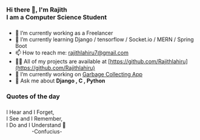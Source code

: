 #### <h3>Hi there 👋, I'm Rajith <br> I am a Computer Science Student<h3>
- 🔭 I’m currently working as a Freelancer 
- 🌱 I’m currently learning  Django / tensorflow / Socket.io / MERN / Spring Boot
- 📫 How to reach me: rajithlahiru7@gmail.com 
- 👨‍💻 All of my projects are available at [https://github.com/Rajithlahiru](https://github.com/Rajithlahiru)  
- 🔭 I’m currently working on [Garbage Collecting App](https://github.com/Rajithlahiru/Garbage_App.git)
- 💬 Ask me about **Django , C , Python**

#### <h3>Quotes of the day<h3>
 
 I Hear and I Forget,  
 I See and I Remember,  
 I Do and I Understand  🥂  
 &nbsp;&nbsp;&nbsp;&nbsp;&nbsp;&nbsp;&nbsp;&nbsp;&nbsp;&nbsp;&nbsp;&nbsp;&nbsp;&nbsp;&nbsp;&nbsp;
 -Confucius-





